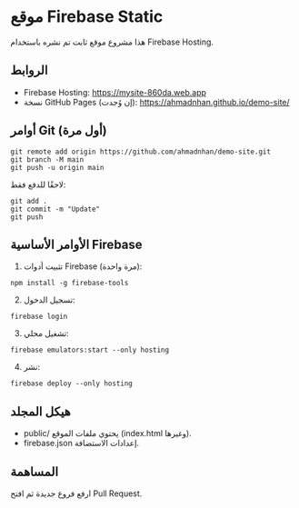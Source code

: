 # موقع Firebase Static

هذا مشروع موقع ثابت تم نشره باستخدام Firebase Hosting.

## الروابط
- Firebase Hosting: https://mysite-860da.web.app
- نسخة GitHub Pages (إن وُجدت): https://ahmadnhan.github.io/demo-site/

## أوامر Git (أول مرة)
```
git remote add origin https://github.com/ahmadnhan/demo-site.git
git branch -M main
git push -u origin main
```
لاحقًا للدفع فقط:
```
git add .
git commit -m "Update"
git push
```

## الأوامر الأساسية Firebase
1. تثبيت أدوات Firebase (مرة واحدة):
```
npm install -g firebase-tools
```
2. تسجيل الدخول:
```
firebase login
```
3. تشغيل محلي:
```
firebase emulators:start --only hosting
```
4. نشر:
```
firebase deploy --only hosting
```

## هيكل المجلد
- public/ يحتوي ملفات الموقع (index.html وغيرها).
- firebase.json إعدادات الاستضافة.

## المساهمة
ارفع فروع جديدة ثم افتح Pull Request.
